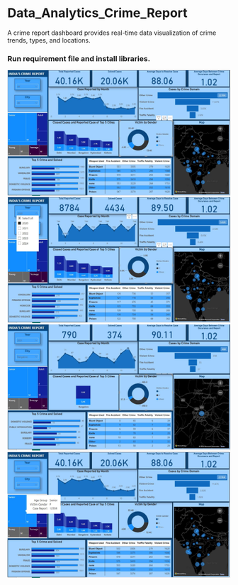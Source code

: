 # Data_Analytics_Crime_Report
A crime report dashboard provides real-time data visualization of crime trends, types, and locations.

### Run requirement file and install libraries.

![](images/project01.JPG)
![](images/project02.JPG)
![](images/project03.JPG)
![](images/project04.JPG)
